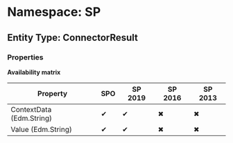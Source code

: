 # Namespace: SP

## Entity Type: ConnectorResult

### Properties

**Availability matrix**

Property | SPO | SP 2019 | SP 2016 | SP 2013
----------|-----|---------|---------|--------
ContextData (Edm.String) | ✔ | ✔ | ✖ | ✖
Value (Edm.String) | ✔ | ✔ | ✖ | ✖

